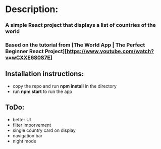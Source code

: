 # Description:
### A simple React project that displays a list of countries of the world
### Based on the tutorial from [The World App | The Perfect Beginner React Project][https://www.youtube.com/watch?v=wCXXE6S0S7E]
## Installation instructions:
- copy the repo and run __npm install__ in the directory
- run __npm start__ to run the app
## ToDo:
- better UI
- filter imporvement
- single country card on display
- navigation bar
- night mode

